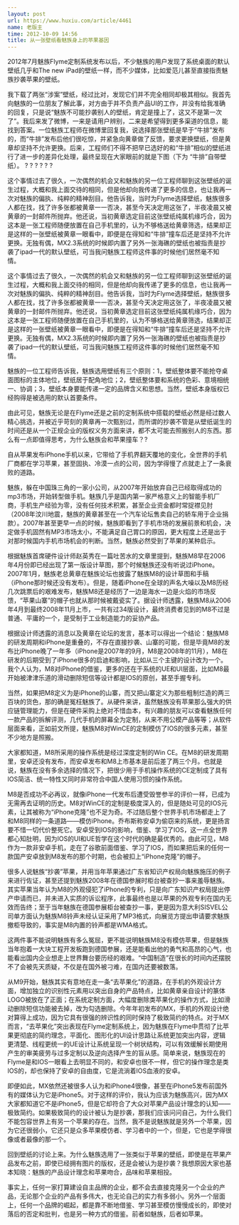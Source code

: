 ```yaml
---
layout: post
url: https://www.huxiu.com/article/4461
name: 老版主
time: 2012-10-09 14:56
title: 从一张壁纸看魅族身上的苹果基因
---
```

2012年7月魅族Flyme定制系统发布以后，不少魅族的用户发现了系统桌面的默认壁纸几乎和The new iPad的壁纸一样，而不少媒体，比如爱范儿甚至直接指责魅族抄袭苹果的壁纸。

我下载了两张“涉案”壁纸，经过比对，发现它们并不完全相同却极其相似。我首先向魅族的一位朋友了解此事，对方由于并不负责产品UI的工作，并没有给我准确的回复，只是说“魅族不可能抄袭别人的壁纸，肯定是撞上了，这又不是第一次了”。我后来发了微博，一来是请用户辨别，二来是希望得到更多渠道的信息，能找到答案。一位魅族工程师在微博里回复我，说选择那张壁纸是早于“牛排”发布的，而“牛排”发布后他们很吃惊，并紧急向黄章做了反馈，要求更换壁纸，但是黄章却坚持不允许更换。后来，工程师们不得不把早已选好的和“牛排”相似的壁纸进行了进一步的差异化处理，最终呈现在大家眼前的就是下图（下为 “牛排”自带壁纸）。 ? ? ? ? ? ?

这个事情过去了很久，一次偶然的机会又和魅族的另一位工程师聊到这张壁纸的诞生过程，大概和我上面交待的相同，但是他却向我传递了更多的信息，也让我再一次对魅族的偏执、纯粹的精神刮目。他告诉我，当时为Flyme选择壁纸，魅族很多人都在找，找了许多张都被黄章一一否决，甚至今天决定用这张了，半夜凌晨又被黄章的一封邮件所抛弃。他还说，当初黄章选定目前这张壁纸纯属机缘巧合，因为这本是一张工程师随便放置在自己手机里的，认为不够格送给黄章筛选，结果却正是这样的一张壁纸被黄章一眼看中，即便是在得知和“牛排”撞车后还是坚持不允许更换。无独有偶，MX2.3系统的时候即内置了另外一张海礁的壁纸也被指责是抄袭了ipad一代的默认壁纸，可当我问魅族工程师这件事的时候他们居然毫不知情。

这个事情过去了很久，一次偶然的机会又和魅族的另一位工程师聊到这张壁纸的诞生过程，大概和我上面交待的相同，但是他却向我传递了更多的信息，也让我再一次对魅族的偏执、纯粹的精神刮目。他告诉我，当时为Flyme选择壁纸，魅族很多人都在找，找了许多张都被黄章一一否决，甚至今天决定用这张了，半夜凌晨又被黄章的一封邮件所抛弃。他还说，当初黄章选定目前这张壁纸纯属机缘巧合，因为这本是一张工程师随便放置在自己手机里的，认为不够格送给黄章筛选，结果却正是这样的一张壁纸被黄章一眼看中，即便是在得知和“牛排”撞车后还是坚持不允许更换。无独有偶，MX2.3系统的时候即内置了另外一张海礁的壁纸也被指责是抄袭了ipad一代的默认壁纸，可当我问魅族工程师这件事的时候他们居然毫不知情。

魅族的一位工程师告诉我，魅族选用壁纸有三个原则：1，壁纸整体要不能抢夺桌面图标的主体地位，壁纸居于配角地位；2，壁纸整体要和系统的色彩、意境相统一、协调；3，壁纸本身要能传递一定的品牌含义和思想。当然，壁纸本身版权已经购得是被选用的默认首要条件。

由此可见，魅族无论是在Flyme还是之前的定制系统中搭载的壁纸必然是经过数人精心挑选，并被近乎苛刻的黄章再一次甄别过，而所谓的抄袭不管是从壁纸诞生的时间还是从一个正规企业的版权义务方面来讲，都不太可能去照搬别人的东西。那么有一点即值得思考，为什么魅族会和苹果撞车？?

自从苹果发布iPhone手机以来，它带给了手机界翻天覆地的变化，全世界的手机厂商都在学习苹果，甚至固执、冷漠一点的公司，因为学得慢了点就走上了一条衰败的道路。

魅族，躲在中国珠三角的一家小公司，从2007年开始放弃自己已经取得成功的mp3市场，开始转型做手机。魅族几乎是国内第一家严格意义上的智能手机厂商，手机生产经验为零，没有任何技术积累，甚至企业资金都时常捉襟见肘（2008年汶川地震，魅族的黄章甚至在一个汽车论坛售卖自己的轿车用于企业捐款）。2007年甚至更早一点的时候，魅族即看到了手机市场的发展前景和机会，决定做手机固然有MP3市场太小，不能满足自己胃口的原因，更大程度上还是出于对那时候国内手机市场机会的判断。当然，魅族必然受到了苹果的某种启示。

根据魅族首席硬件设计师赵英秀在一篇吐苦水的文章里提到，魅族M8早在2006年4月份即已经出现了第一版设计草图，那个时候魅族还没有听说过iPhone。2007年1月，魅族老总黄章在魅族论坛也披露了魅族M8的设计草图和手稿（iPhone那时候还没有发布）。但是，随着iPhone在全球的声名大噪以及M8历经几次跳票后的艰难发布，魅族M8还是经历了一边是海水一边是火焰的市场反馈，“苹果山寨”的帽子也就从那时候被戴瓷实了。据设计师透露，魅族M8从2006年4月到最终2008年11月上市，一共有过34版设计，最终消费者见到的M8不过是普通、平庸的一个，是受制于工业制造能力的妥协产品。

根据设计师透露的消息以及黄章在论坛的发言，基本可以得出一个结论：魅族M8的研发周期和iPhone是重叠的，不存在直接抄袭、山寨的可能，但是毕竟M8的发布比iPhone晚了一年多（iPhone是2007年的9月，M8是2008年的11月），M8在研发的后期受到了iPhone很多的启迪和影响，比如从三个主键的设计改为一个。我个人认为，M8对iPhone的借鉴，更多的还在于系统的UE和UI层面，比如M8最开始被津津乐道的滑动删除短信等设计都是IOS的原创，甚至手握专利。

当然，如果把M8定义为是iPhone的山寨，而又把山寨定义为那些粗制烂造的两三百块的货色，那的确是冤枉魅族了。从硬件来讲，虽然魅族没有苹果那么强大的供应链管理能力，但是在硬件采购上绝对不惜血本，有兴趣的朋友可以查看魅族任何一款产品的拆解评测，几代手机的屏幕全为定制，从来不用公模产品等等；从软件层面来看，正如前文所提，魅族M8对WinCE的定制模仿了IOS的很多元素，甚至不少地方是照搬。

大家都知道，M8所采用的操作系统是经过深度定制的Win CE。在M8的研发周期里，安卓还没有发布，而安卓发布和M8上市基本是前后差了两三个月。也就是说，魅族在没有多余选择的情况下，把很少用于手机操作系统的CE定制成了具有IOS简洁、统一特性又同时非常符合中国人使用习惯的操作系统。

M8是否成功不必再议，就像iPhone一代发布后遭受毁誉参半的评价一样，已成为无需再去证明的历史。M8对WinCE的定制是极度深入的，但是随处可见的IOS元素，让其被称为“iPhone克隆”也不足为奇。不过随后整个世界手机市场都走上了和M8同样的一条道路——模仿iPhone。乔布斯称安卓为偷窃来的系统，更是扬言要不惜一切代价整死它。安卓受到IOS的影响，借鉴、学习了IOS，这一点全世界都心知肚明，因为IOS的UI和UE哲学在这个时代的确是最优秀的。由此可见，M8作为一款非安卓手机，走在了谷歌前面借鉴、学习了IOS，而如果把后来的任何一款国产安卓放到M8发布的那个时期，也会被扣上“iPhone克隆”的帽子。

很多人说魅族“抄袭”苹果，并用当年苹果通过广东省知识产权局向魅族施压的例子来进行佐证，甚至还提到魅族2008年在德国参展时柜台被查抄一事来羞辱魅族。其实苹果当年认为M8的外观侵犯了iPhone的专利，只是向广东知识产权局提出停产申请而已，并未进入实质的诉讼程序，此事最终也是以苹果的外观专利在国内无效而告终；至于当年魅族在德国参展柜台被查抄一事，更是因为意大利SISVEL公司单方面认为魅族M8铃声未经认证采用了MP3格式，向展览方提出申请要求魅族撤柜导致的，事实是M8内置的铃声都是WMA格式。

这两件事不能说明魅族有多么冤屈，更不能说明魅族M8没有模仿苹果，但是魅族当年抱着一大块工程开发板跑到德国参展，还是能看出他的勇气和高昂的心气，也能看出国内企业想走上世界舞台要历经的艰难。“中国制造”在很长的时间内还摆脱不了会被先天质疑，不仅是在国外被刁难，在国内还要被数落。

从M9开始，魅族其实有意地在走一条“去苹果化”的道路，在手机的外观设计方面，增加独立的识别性元素用以突出自身的产品特点，比如黄章亲自设计的篆体LOGO被放在了正面；在系统定制方面，大幅度删除类苹果化的操作方式，比如滑动删除短信功能被去掉，改为勾选删除。今年年初发布的MX，手机的外观设计绝对算得上成功，因为它具有很强的辨识性的同时保持了极致简约的特点。对于MX而言，“去苹果化”突出表现在Flyme定制系统上，因为魅族在Flyme中贯彻了比苹果更彻底的简约理念，平面化、图形化的UI设计思路让系统更加突出内容，逻辑更清楚、线程更统一的UE设计让系统呈现一个树状结构，可以有效缓解长期使用产生的审美疲劳与过多定制以及逆向选择产生的盲从感。简单来说，魅族现在的Flyme是和IOS一眼看上去明显不同的，和安卓也很不一样，但它的操作理念是类IOS的，却也保持了安卓的自由度，它是流淌着IOS血液的安卓。

即便如此，MX依然还被很多人认为和iPhone4很像，甚至在iPhone5发布前国外有的媒体认为它是iPhone5。对于这样的评价，我认为应该为魅族高兴，因为MX大家都知道它不是iPhone5，但是它却符合了大众对苹果产品设计理念的认知——极致简约。如果极致简约的设计被认为是抄袭，那我们应该问问自己，为什么我们不能包容世界上有另一个苹果的存在。当然，我不是说魅族就是另外一个苹果，因为它还很弱小，它还只是众多苹果模仿者、学习者中的一个，但是，它也是学得很像或者最像的那一个。

回到壁纸的讨论上来。为什么魅族选用了一张类似于苹果的壁纸，即使是在苹果产品发布之前，即使已经拥有图片的版权，还是会被认为是抄袭？我想原因大家也基本知晓：魅族的产品设计理念和苹果吻合，品味和苹果相投。

事实上，任何一家打算建设自主品牌的企业，都不会去直接克隆另一个企业的产品，无论那个企业的产品有多伟大，也无论自己的实力有多弱小。另外一个层面上，任何一个品牌的崛起，都是靠不断地借鉴、学习甚至模仿慢慢成长的，即使对落后的否定和批判，也是另一种方式的借鉴。前者如魅族，后者如苹果。

